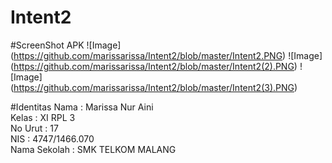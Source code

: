 # Intent2

#ScreenShot APK
![Image] (https://github.com/marissarissa/Intent2/blob/master/Intent2.PNG)
![Image] (https://github.com/marissarissa/Intent2/blob/master/Intent2(2).PNG)
![Image] (https://github.com/marissarissa/Intent2/blob/master/Intent2(3).PNG)

#Identitas
Nama : Marissa Nur Aini <br>
Kelas : XI RPL 3 <br>
No Urut : 17 <br>
NIS : 4747/1466.070 <br>
Nama Sekolah : SMK TELKOM MALANG

